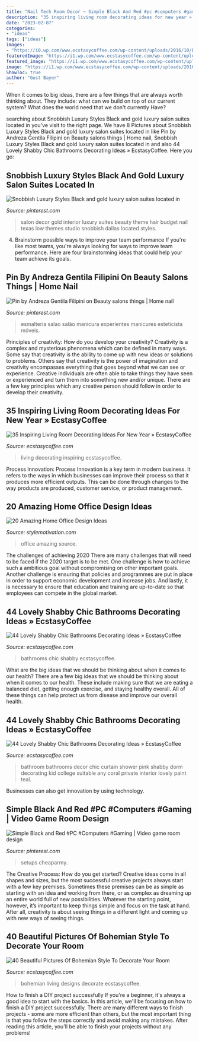 ```yaml
---
title: "Nail Tech Room Decor ~ Simple Black And Red #pc #computers #gaming"
description: "35 inspiring living room decorating ideas for new year » ecstasycoffee"
date: "2023-02-07"
categories:
- "ideas"
tags: ["ideas"]
images:
- "https://i0.wp.com/www.ecstasycoffee.com/wp-content/uploads/2016/10/Bohemian-Living-Room-Designs-35.jpg?resize=600%2C881"
featuredImage: "https://i1.wp.com/www.ecstasycoffee.com/wp-content/uploads/2016/11/creative-living-room14.jpg?resize=600%2C784"
featured_image: "https://i1.wp.com/www.ecstasycoffee.com/wp-content/uploads/2016/10/shabby-chic-bathrooms-15.jpg?resize=736%2C1103"
image: "https://i1.wp.com/www.ecstasycoffee.com/wp-content/uploads/2016/10/shabby-chic-bathrooms-15.jpg?resize=736%2C1103"
ShowToc: true
author: "Gust Bayer"
---
```



When it comes to big ideas, there are a few things that are always worth thinking about. They include: what can we build on top of our current system? What does the world need that we don't currently Have?

	

		
searching about Snobbish Luxury Styles Black and gold luxury salon suites located in you've visit to the right page. We have 8 Pictures about Snobbish Luxury Styles Black and gold luxury salon suites located in like Pin by Andreza Gentila Filipini on Beauty salons things | Home nail, Snobbish Luxury Styles Black and gold luxury salon suites located in and also 44 Lovely Shabby Chic Bathrooms Decorating Ideas » EcstasyCoffee. Here you go:
		
    
## Snobbish Luxury Styles Black And Gold Luxury Salon Suites Located In

<img loading=lazy src="https://i.pinimg.com/736x/09/ee/d6/09eed61ee1314c40f4ac6a80a2083874.jpg" onerror="this.onerror=null;this.src='https://tse1.mm.bing.net/th?id=OIP.ryjY0g-sZrLnPsJtYQDQDwHaJ3&amp;pid=15.1';" alt="Snobbish Luxury Styles Black and gold luxury salon suites located in">

_Source: pinterest.com_

>salon decor gold interior luxury suites beauty theme hair budget nail texas low themes studio snobbish dallas located styles. 

	

4. Brainstorm possible ways to improve your team performance
If you're like most teams, you're always looking for ways to improve team performance. Here are four brainstorming ideas that could help your team achieve its goals.

    
## Pin By Andreza Gentila Filipini On Beauty Salons Things | Home Nail

<img loading=lazy src="https://i.pinimg.com/736x/9e/8c/9d/9e8c9d47ce9d8822e79dd509e0e720d3.jpg" onerror="this.onerror=null;this.src='https://tse4.mm.bing.net/th?id=OIP.xvt6zH_XMWoYwDVM2-6dTgHaLF&amp;pid=15.1';" alt="Pin by Andreza Gentila Filipini on Beauty salons things | Home nail">

_Source: pinterest.com_

>esmalteria salao salão manicura experientes manicures esteticista móveis. 

	

Principles of creativity: How do you develop your creativity?
Creativity is a complex and mysterious phenomena which can be defined in many ways. Some say that creativity is the ability to come up with new ideas or solutions to problems. Others say that creativity is the power of imagination and creativity encompasses everything that goes beyond what we can see or experience. Creative individuals are often able to take things they have seen or experienced and turn them into something new and/or unique. There are a few key principles which any creative person should follow in order to develop their creativity.

    
## 35 Inspiring Living Room Decorating Ideas For New Year » EcstasyCoffee

<img loading=lazy src="https://i1.wp.com/www.ecstasycoffee.com/wp-content/uploads/2016/11/creative-living-room14.jpg?resize=600%2C784" onerror="this.onerror=null;this.src='https://tse4.mm.bing.net/th?id=OIP.t6VSn3EwGJQpa-IOiVLt6QHaJr&amp;pid=15.1';" alt="35 Inspiring Living Room Decorating Ideas For New Year » EcstasyCoffee">

_Source: ecstasycoffee.com_

>living decorating inspiring ecstasycoffee. 

	

Process Innovation:
Process Innovation is a key term in modern business. It refers to the ways in which businesses can improve their process so that it produces more efficient outputs. This can be done through changes to the way products are produced, customer service, or product management.

    
## 20 Amazing Home Office Design Ideas

<img loading=lazy src="https://www.stylemotivation.com/wp-content/uploads/2013/09/20-Amazing-Home-Office-Design-Ideas-11.jpg" onerror="this.onerror=null;this.src='https://tse1.mm.bing.net/th?id=OIP.HXuwOxYXWANdmrNeBEKHYwAAAA&amp;pid=15.1';" alt="20 Amazing Home Office Design Ideas">

_Source: stylemotivation.com_

>office amazing source. 

	

The challenges of achieving 2020
There are many challenges that will need to be faced if the 2020 target is to be met. One challenge is how to achieve such a ambitious goal without compromising on other important goals. Another challenge is ensuring that policies and programmes are put in place in order to support economic development and increase jobs. And lastly, it is necessary to ensure that education and training are up-to-date so that employees can compete in the global market.

    
## 44 Lovely Shabby Chic Bathrooms Decorating Ideas » EcstasyCoffee

<img loading=lazy src="https://i2.wp.com/www.ecstasycoffee.com/wp-content/uploads/2016/10/shabby-chic-bathrooms-34.jpg" onerror="this.onerror=null;this.src='https://tse4.mm.bing.net/th?id=OIP.Ut_1v5EglXYtTFZXNmwt2wHaK4&amp;pid=15.1';" alt="44 Lovely Shabby Chic Bathrooms Decorating Ideas » EcstasyCoffee">

_Source: ecstasycoffee.com_

>bathrooms chic shabby ecstasycoffee. 

	

What are the big ideas that we should be thinking about when it comes to our health?
There are a few big ideas that we should be thinking about when it comes to our health. These include making sure that we are eating a balanced diet, getting enough exercise, and staying healthy overall. All of these things can help protect us from disease and improve our overall health.

    
## 44 Lovely Shabby Chic Bathrooms Decorating Ideas » EcstasyCoffee

<img loading=lazy src="https://i1.wp.com/www.ecstasycoffee.com/wp-content/uploads/2016/10/shabby-chic-bathrooms-15.jpg?resize=736%2C1103" onerror="this.onerror=null;this.src='https://tse1.mm.bing.net/th?id=OIP.svvlBLxUruGS1oa7uzdMWwHaLG&amp;pid=15.1';" alt="44 Lovely Shabby Chic Bathrooms Decorating Ideas » EcstasyCoffee">

_Source: ecstasycoffee.com_

>bathroom bathrooms decor chic curtain shower pink shabby dorm decorating kid college suitable any coral private interior lovely paint teal. 

	

Businesses can also get innovation by using technology.

    
## Simple Black And Red #PC #Computers #Gaming | Video Game Room Design

<img loading=lazy src="https://i.pinimg.com/736x/26/1d/74/261d74b8205aace082b86186944f4fab.jpg" onerror="this.onerror=null;this.src='https://tse3.mm.bing.net/th?id=OIP.uZNxRkwbDKTRwNq6RjflbQHaFj&amp;pid=15.1';" alt="Simple Black and Red #PC #Computers #Gaming | Video game room design">

_Source: pinterest.com_

>setups cheaparmy. 

	

The Creative Process: How do you get started?
Creative ideas come in all shapes and sizes, but the most successful creative projects always start with a few key premises. Sometimes these premises can be as simple as starting with an idea and working from there, or as complex as dreaming up an entire world full of new possibilities. Whatever the starting point, however, it’s important to keep things simple and focus on the task at hand. After all, creativity is about seeing things in a different light and coming up with new ways of seeing things.

    
## 40 Beautiful Pictures Of Bohemian Style To Decorate Your Room

<img loading=lazy src="https://i0.wp.com/www.ecstasycoffee.com/wp-content/uploads/2016/10/Bohemian-Living-Room-Designs-35.jpg?resize=600%2C881" onerror="this.onerror=null;this.src='https://tse3.mm.bing.net/th?id=OIP.YRsEy2Wyo410chk2s7XReAHaK3&amp;pid=15.1';" alt="40 Beautiful Pictures Of Bohemian Style To Decorate Your Room">

_Source: ecstasycoffee.com_

>bohemian living designs decorate ecstasycoffee. 

	

How to finish a DIY project successfully
If you're a beginner, it's always a good idea to start with the basics. In this article, we'll be focusing on how to finish a DIY project successfully. There are many different ways to finish projects - some are more efficient than others, but the most important thing is that you follow the steps correctly and avoid making any mistakes. After reading this article, you'll be able to finish your projects without any problems!

